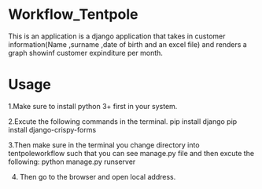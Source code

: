 # Workflow_Tentpole
This is an application is a django application that takes in customer information(Name ,surname ,date of birth and an excel file) and renders a graph showinf customer expinditure per month.

# Usage
1.Make sure to install python 3+ first in your system.

2.Excute the following commands in the terminal.
    pip install django
    pip install django-crispy-forms

3.Then make sure in the terminal you change directory into tentpoleworkflow such that you can see manage.py file and then excute the following:
    python manage.py runserver
    
4. Then go to the browser and open local address.
    

